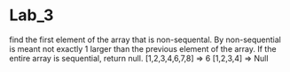 # Lab_3
find the first element of the array that is non-sequental.
By non-sequential is meant not exactly 1 larger than the previous element of the array. 
If the entire array is sequential, return null.
[1,2,3,4,6,7,8] => 6
[1,2,3,4] => Null